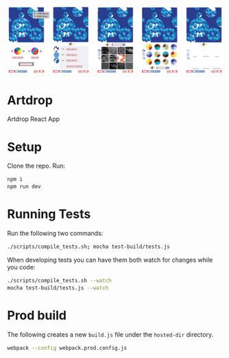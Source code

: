 ![Alt text](/docs/artdrop-screenshot.png?raw=true "Screenshot")

Artdrop
=======

Artdrop React App

# Setup

Clone the repo.
Run:
```bash
npm i
npm run dev
```

# Running Tests

Run the following two commands:
```bash
./scripts/compile_tests.sh; mocha test-build/tests.js
```

When developing tests you can have them both watch for changes while you code:
```bash
./scripts/compile_tests.sh --watch
mocha test-build/tests.js --watch
```

# Prod build

The following creates a new `build.js` file under the `hosted-dir` directory.

```bash
webpack --config webpack.prod.config.js
```
